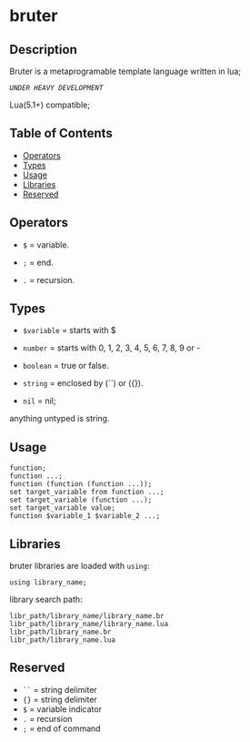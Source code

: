 
# bruter

## Description


Bruter is a metaprogramable template language written in lua;

*`UNDER HEAVY DEVELOPMENT`*

Lua(5.1+) compatible;


## Table of Contents

- [Operators](#operators)
- [Types](#types)
- [Usage](#usage)
- [Libraries](#libraries)
- [Reserved](#reserved)

## Operators


- `$` = variable.

- `;` = end.

- `.` = recursion.

## Types


- `$variable` = starts with $

- `number` = starts with 0, 1, 2, 3, 4, 5, 6, 7, 8, 9 or -

- `boolean` = true or false.

- `string` = enclosed by (``) or ({}).

- `nil` = nil;

anything untyped is string.

## Usage

    function;
    function ...;
    function (function (function ...));
    set target_variable from function ...;
    set target_variable (function ...);
    set target_variable value;
    function $variable_1 $variable_2 ...;

## Libraries

bruter libraries are loaded with `using`:

    using library_name;

library search path:

    libr_path/library_name/library_name.br
    libr_path/library_name/library_name.lua
    libr_path/library_name.br
    libr_path/library_name.lua

## Reserved

- ` `` ` = string delimiter
- `{}` = string delimiter
- `$` = variable indicator
- `.` = recursion
- `;` = end of command